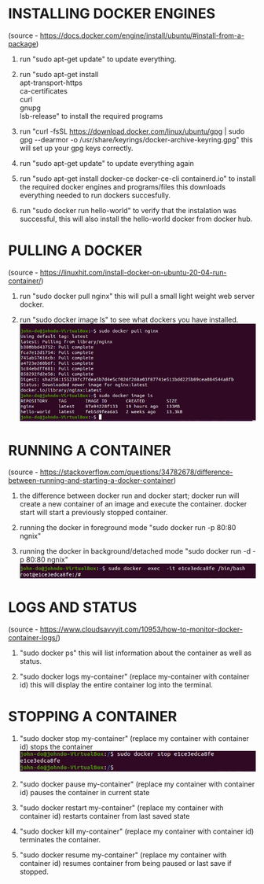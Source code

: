 # INSTALLING DOCKER ENGINES
(source - https://docs.docker.com/engine/install/ubuntu/#install-from-a-package)
1. run "sudo apt-get update" to update everything.

2. run "sudo apt-get install \
    apt-transport-https \
    ca-certificates \
    curl \
    gnupg \
    lsb-release" to install the required programs

3. run "curl -fsSL https://download.docker.com/linux/ubuntu/gpg | sudo gpg --dearmor -o /usr/share/keyrings/docker-archive-keyring.gpg" this will set up your gpg keys correctly.

4. run "sudo apt-get update" to update everything again

5. run "sudo apt-get install docker-ce docker-ce-cli containerd.io" to install the required docker engines and programs/files this downloads everything needed to run dockers succesfully.

6. run "sudo docker run hello-world" to verify that the instalation was successful, this will also install the hello-world docker from docker hub.

# PULLING A DOCKER 
(source - https://linuxhit.com/install-docker-on-ubuntu-20-04-run-container/)

1. run "sudo docker pull nginx" this will pull a small light weight web server docker.

2. run "sudo docker image ls" to see what dockers you have installed.
![image](https://github.com/WSU-kduncan/cs2900-NovaThread/blob/main/Project%202/Images/dockerimagels.jpg)

# RUNNING A CONTAINER 
(source - https://stackoverflow.com/questions/34782678/difference-between-running-and-starting-a-docker-container)

1. the difference between docker run and docker start; docker run will create a new container of an image and execute the container. docker start will start a previously stopped container.

2. running the docker in foreground mode "sudo docker run -p 80:80 ngnix"

3. running the docker in background/detached mode "sudo docker run -d -p 80:80 ngnix"
![image](https://github.com/WSU-kduncan/cs2900-NovaThread/blob/main/Project%202/Images/dockerterminal.jpg)

# LOGS AND STATUS
(source - https://www.cloudsavvyit.com/10953/how-to-monitor-docker-container-logs/)

1. "sudo docker ps" this will list information about the container as well as status.

2. "sudo docker logs my-container" (replace my-container with container id) this will display the entire container log into the terminal.


# STOPPING A CONTAINER

1. "sudo docker stop my-container" (replace my container with container id) stops the container
![image](https://github.com/WSU-kduncan/cs2900-NovaThread/blob/main/Project%202/Images/dockerstop.jpg)

2. "sudo docker pause my-container" (replace my container with container id) pauses the container in current state

3. "sudo docker restart my-container" (replace my container with container id) restarts container from last saved state

4. "sudo docker kill my-container" (replace my container with container id) terminates the container.

5. "sudo docker resume my-container" (replace my container with container id) resumes container from being paused or last save if stopped. 
